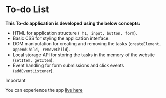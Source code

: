 # To-do List

**This To-do application is developed using the below concepts:**
- HTML for application structure (` h1, input, button, form`).
- Basic CSS for styling the application interface.
- DOM manipulation for creating and removing the tasks (`createElement, appendChild, removeChild`).
- Local storage API for storing the tasks in the memory of the website (`setItem, getItem`).
- Event handling for form submissions and click events (`addEventListener`).

> [!IMPORTANT]
> You can experience the app [live here](https://mani-sankar17.github.io/todo/)
